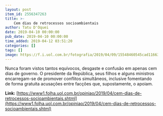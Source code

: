 ```yaml
---
layout: post
item_id: 2556347263
title: >-
    Cem dias de retrocessos socioambientais
author: Tatu D'Oquei
date: 2019-04-10 00:00:00
pub_date: 2019-04-10 00:00:00
time_added: 2019-04-12 03:51:20
categories: []
tags: []
image: https://f.i.uol.com.br/fotografia/2019/04/09/15548460545cad11663d2d6_1554846054_3x2_rt.jpg
---
```


Nunca foram vistos tantos equívocos, desgaste e confusão em apenas cem dias de governo. O presidente da República, seus filhos e alguns ministros encarregam-se de promover conflitos simultâneos, inclusive fomentando de forma gratuita acusações entre facções que, supostamente, o apoiam.

**Link:** [https://www1.folha.uol.com.br/opiniao/2019/04/cem-dias-de-retrocessos-socioambientais.shtml](https://www1.folha.uol.com.br/opiniao/2019/04/cem-dias-de-retrocessos-socioambientais.shtml)

